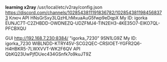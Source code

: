**learning x2ray**
/usr/local/etc/v2ray/config.json
https://discord.com/channels/1028543811191836782/1028543811984568373
Ключ API HNsGrSxy3LQzHLhMxuaAuG5fwp9eDqpX
My ID: igorka EUNJC7T-C2ZHBDD-OWDNEZQ-UDZFMJ4-TIN2EH3-4KE35O7-EIKO7QL-PFCBXQU


GUI  http://192.168.7.230:8384/
"igorka_7230" 9SN1LG9Z
My ID: igorka_7230 WIBLNDD-KTRY45V-SCG2QEC-CRSIOET-YGFR2Q6-H4HBKR5-7LWXVVT-WK2F6QV
API QbKQ23UwPjfDUec434GSnfk7o9kuJT9Z
